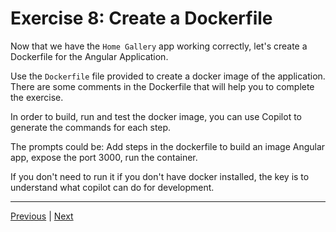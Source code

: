 
# Exercise 8: Create a Dockerfile

Now that we have the `Home Gallery` app working correctly, let's create a Dockerfile for the Angular Application.

Use the `Dockerfile` file provided to create a docker image of the application. There are some comments in the Dockerfile that will help you to complete the exercise.

In order to build, run and test the docker image, you can use Copilot to generate the commands for each step.

The prompts could be: Add steps in the dockerfile to build an image Angular app, expose the port 3000, run the container.

If you don't need to run it if you don't have docker installed,  the key is to understand what copilot can do for development.

---------------
[Previous](./exercise-7.md) | [Next](./exercise-9.md)